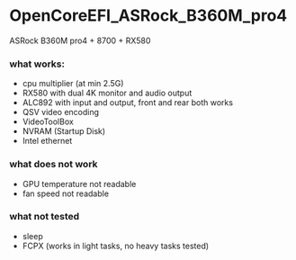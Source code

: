# OpenCoreEFI_ASRock_B360M_pro4
ASRock B360M pro4 + 8700 + RX580

### what works:
- cpu multiplier (at min 2.5G)
- RX580 with dual 4K monitor and audio output
- ALC892 with input and output, front and rear both works
- QSV video encoding
- VideoToolBox
- NVRAM (Startup Disk)
- Intel ethernet

### what does not work

- GPU temperature not readable
- fan speed not readable

### what not tested

- sleep
- FCPX (works in light tasks, no heavy tasks tested)
